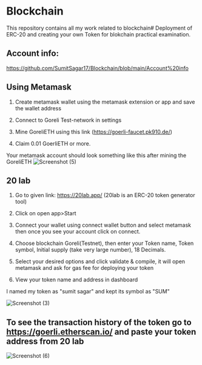 # Blockchain
This repository contains all my work related to blockchain# Deployment of ERC-20 and creating your own Token for blokchain practical examination.

 ## Account info:
https://github.com/SumitSagar17/Blockchain/blob/main/Account%20info
 
 ## Using Metamask 
  
 1. Create metamask wallet using the metamask extension or app and save the wallet address 
  
 2. Connect to Goreli Test-network in settings 
  
 3. Mine GoreliETH using this link (https://goerli-faucet.pk910.de/) 
  
 4. Claim 0.01 GoerliETH or more. 
  
 Your metamask account should look something like this after mining the GoreliETH 
![Screenshot (5)](https://github.com/SumitSagar17/Blockchain/assets/138099141/7a084f13-7dd3-4c11-9d40-44c184bcbc63)

## 20 lab 
  
 1. Go to given link: https://20lab.app/ (20lab is an ERC-20 token generator tool) 
  
 2. Click on open app>Start 
  
 3. Connect your wallet using connect wallet button and select metamask then once you see your account click on connect. 
  
 4. Choose blockchain Goreli(Testnet), then enter your Token name, Token symbol, Initial supply (take very large number), 18 Decimals. 
  
 5. Select your desired options and click validate & compile, it will open metamask and ask for gas fee for deploying your token 
  
 6. View your token name and address in dashboard 


 I named my token as "sumit sagar" and kept its symbol as "SUM" 
 
  ![Screenshot (3)](https://github.com/SumitSagar17/Blockchain/assets/138099141/fab85398-8861-4fa7-bd19-4602b7a1558e)

  
  
  ## To see the transaction history of the token go to https://goerli.etherscan.io/ and paste your token address from 20 lab
![Screenshot (6)](https://github.com/SumitSagar17/Blockchain/assets/138099141/10944886-8f20-4886-952e-59f16378b357)

  
 
  
 
 

